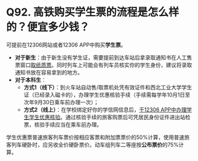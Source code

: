# Q92. 高铁购买学生票的流程是怎么样的？便宜多少钱？
可提前在12306网站或者12306 APP中购买**学生票**。

 - **对于新生**：由于新生没有学生证，需要提前到达车站后拿录取通知书在人工售票窗口<u>取纸质票</u>。同时列车上可能会有列车员核实你的学生身份，建议将录取通知书放在容易拿到的地方。
 - **对于本科生**：
   - **方式1（线下）**：到火车站自动售/取票机处凭有效证件和西北工业大学学生证（已经录入磁卡的），办理学生优惠核验手续（手续需每学年10月1日至次年9月30日乘车前办理一次）；
   - **方式2（线上）**：在学校绑定好你的学信网信息后，<u>于12306 APP中办理学生学生优惠核验</u>。通过核验手续的旅客购票后可凭居民身份证件进出站检票，核验手续应当在乘车前办理。

学生优惠票普速旅客列车票价按相应客票和附加票票价的50%计算，使用普速旅客列车硬卧时，应另收全价硬卧票价。动车组列车二等座按**公布票价**的75%计算。
